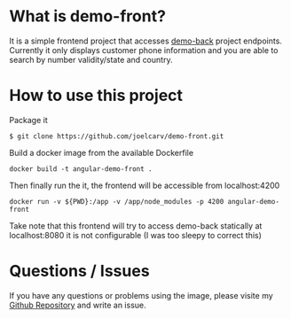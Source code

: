 # What is demo-front?
 
It is a simple frontend project that accesses [demo-back](https://github.com/joelcarv/demo-back) project endpoints.
Currently it only displays customer phone information and you are able to search by number validity/state and country. 

# How to use this project

Package it
```console
$ git clone https://github.com/joelcarv/demo-front.git
```

Build a docker image from the available Dockerfile
```console
docker build -t angular-demo-front .
```
Then finally run the it, the frontend will be accessible from localhost:4200
```console
docker run -v ${PWD}:/app -v /app/node_modules -p 4200 angular-demo-front
```
Take note that this frontend will try to access demo-back statically at localhost:8080 it is not configurable (I was too sleepy to correct this)

# Questions / Issues
If you have any questions or problems using the image, please visite my [Github Repository](https://github.com/joelcarv/demo-front) and write an issue. 